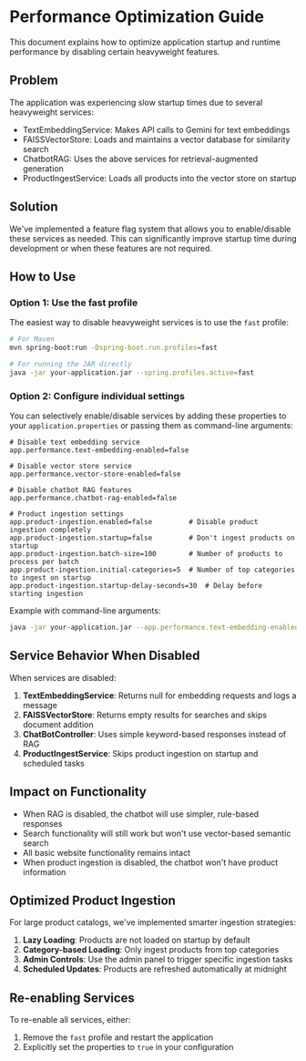 # Performance Optimization Guide

This document explains how to optimize application startup and runtime performance by disabling certain heavyweight features.

## Problem

The application was experiencing slow startup times due to several heavyweight services:
- TextEmbeddingService: Makes API calls to Gemini for text embeddings
- FAISSVectorStore: Loads and maintains a vector database for similarity search
- ChatbotRAG: Uses the above services for retrieval-augmented generation
- ProductIngestService: Loads all products into the vector store on startup

## Solution

We've implemented a feature flag system that allows you to enable/disable these services as needed. This can significantly improve startup time during development or when these features are not required.

## How to Use

### Option 1: Use the fast profile

The easiest way to disable heavyweight services is to use the `fast` profile:

```bash
# For Maven
mvn spring-boot:run -Dspring-boot.run.profiles=fast

# For running the JAR directly
java -jar your-application.jar --spring.profiles.active=fast
```

### Option 2: Configure individual settings

You can selectively enable/disable services by adding these properties to your `application.properties` or passing them as command-line arguments:

```properties
# Disable text embedding service
app.performance.text-embedding-enabled=false

# Disable vector store service
app.performance.vector-store-enabled=false

# Disable chatbot RAG features
app.performance.chatbot-rag-enabled=false

# Product ingestion settings
app.product-ingestion.enabled=false         # Disable product ingestion completely
app.product-ingestion.startup=false         # Don't ingest products on startup
app.product-ingestion.batch-size=100        # Number of products to process per batch
app.product-ingestion.initial-categories=5  # Number of top categories to ingest on startup
app.product-ingestion.startup-delay-seconds=30  # Delay before starting ingestion
```

Example with command-line arguments:

```bash
java -jar your-application.jar --app.performance.text-embedding-enabled=false --app.product-ingestion.startup=false
```

## Service Behavior When Disabled

When services are disabled:

1. **TextEmbeddingService**: Returns null for embedding requests and logs a message
2. **FAISSVectorStore**: Returns empty results for searches and skips document addition
3. **ChatBotController**: Uses simple keyword-based responses instead of RAG
4. **ProductIngestService**: Skips product ingestion on startup and scheduled tasks

## Impact on Functionality

- When RAG is disabled, the chatbot will use simpler, rule-based responses
- Search functionality will still work but won't use vector-based semantic search
- All basic website functionality remains intact
- When product ingestion is disabled, the chatbot won't have product information

## Optimized Product Ingestion

For large product catalogs, we've implemented smarter ingestion strategies:

1. **Lazy Loading**: Products are not loaded on startup by default
2. **Category-based Loading**: Only ingest products from top categories
3. **Admin Controls**: Use the admin panel to trigger specific ingestion tasks
4. **Scheduled Updates**: Products are refreshed automatically at midnight

## Re-enabling Services

To re-enable all services, either:
1. Remove the `fast` profile and restart the application
2. Explicitly set the properties to `true` in your configuration 